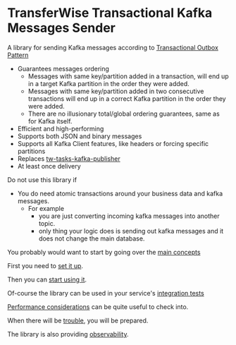 # TransferWise Transactional Kafka Messages Sender

A library for sending Kafka messages according to [Transactional Outbox Pattern](https://microservices.io/patterns/data/transactional-outbox.html)

* Guarantees messages ordering
  * Messages with same key/partition added in a transaction, will end up in a target Kafka partition in the order they were added.
  * Messages with same key/partition added in two consecutive transactions will end up in a correct Kafka partition in the order they were added.
  * There are no illusionary total/global ordering guarantees, same as for Kafka itself.
* Efficient and high-performing
* Supports both JSON and binary messages
* Supports all Kafka Client features, like headers or forcing specific partitions
* Replaces [tw-tasks-kafka-publisher](https://github.com/transferwise/tw-tasks-executor/tree/master/tw-tasks-kafka-publisher)
* At least once delivery

Do not use this library if
* You do need atomic transactions around your business data and kafka messages.
  * For example
    * you are just converting incoming kafka messages into another topic.
    * only thing your logic does is sending out kafka messages and it does not change the main database. 


You probably would want to start by going over the [main concepts](docs/concepts.md)

First you need to [set it up](docs/setup.md).

Then you can [start using it](docs/usage.md).

Of-course the library can be used in your service's [integration tests](docs/tests.md) 

[Performance considerations](docs/performance.md) can be quite useful to check into.

When there will be [trouble](docs/troubleshooting.md), you will be prepared.

The library is also providing [observability](docs/observability.md).

